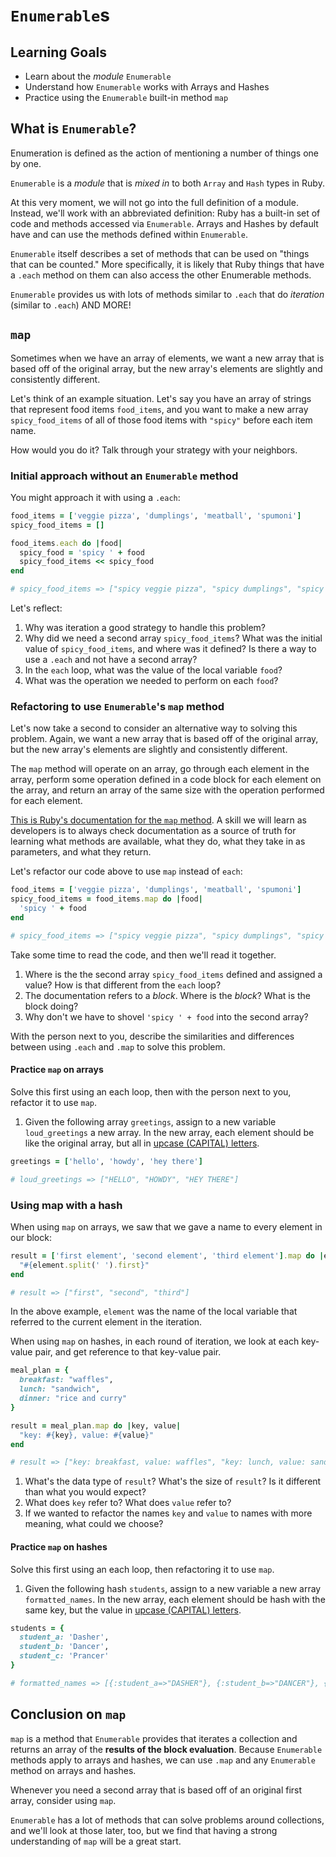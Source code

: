 # `Enumerable`s

## Learning Goals

- Learn about the _module_ `Enumerable`
- Understand how `Enumerable` works with Arrays and Hashes
- Practice using the `Enumerable` built-in method `map`

## What is `Enumerable`?

Enumeration is defined as the action of mentioning a number of things one by one.

`Enumerable` is a _module_ that is _mixed in_ to both `Array` and `Hash` types in Ruby.

At this very moment, we will not go into the full definition of a module. Instead, we'll work with an abbreviated definition: Ruby has a built-in set of code and methods accessed via `Enumerable`. Arrays and Hashes by default have and can use the methods defined within `Enumerable`.

`Enumerable` itself describes a set of methods that can be used on "things that can be counted." More specifically, it is likely that Ruby things that have a `.each` method on them can also access the other Enumerable methods.

`Enumerable` provides us with lots of methods similar to `.each` that do _iteration_ (similar to `.each`) AND MORE!

## `map`

Sometimes when we have an array of elements, we want a new array that is based off of the original array, but the new array's elements are slightly and consistently different.

Let's think of an example situation. Let's say you have an array of strings that represent food items `food_items`, and you want to make a new array `spicy_food_items` of all of those food items with `"spicy"` before each item name.

How would you do it? Talk through your strategy with your neighbors.

### Initial approach without an `Enumerable` method

You might approach it with using a `.each`:

```ruby
food_items = ['veggie pizza', 'dumplings', 'meatball', 'spumoni']
spicy_food_items = []

food_items.each do |food|
  spicy_food = 'spicy ' + food
  spicy_food_items << spicy_food
end

# spicy_food_items => ["spicy veggie pizza", "spicy dumplings", "spicy meatball", "spicy spumoni"]
```

Let's reflect:

1. Why was iteration a good strategy to handle this problem?
1. Why did we need a second array `spicy_food_items`? What was the initial value of `spicy_food_items`, and where was it defined? Is there a way to use a `.each` and not have a second array?
1. In the `each` loop, what was the value of the local variable `food`?
1. What was the operation we needed to perform on each `food`?

### Refactoring to use `Enumerable`'s `map` method

Let's now take a second to consider an alternative way to solving this problem. Again, we want a new array that is based off of the original array, but the new array's elements are slightly and consistently different.

The `map` method will operate on an array, go through each element in the array, perform some operation defined in a code block for each element on the array, and return an array of the same size with the operation performed for each element.

[This is Ruby's documentation for the `map` method](https://ruby-doc.org/core/Enumerable.html#method-i-map). A skill we will learn as developers is to always check documentation as a source of truth for learning what methods are available, what they do, what they take in as parameters, and what they return.

Let's refactor our code above to use `map` instead of `each`:

```ruby
food_items = ['veggie pizza', 'dumplings', 'meatball', 'spumoni']
spicy_food_items = food_items.map do |food|
  'spicy ' + food
end

# spicy_food_items => ["spicy veggie pizza", "spicy dumplings", "spicy meatball", "spicy spumoni"]
```

Take some time to read the code, and then we'll read it together.

1. Where is the the second array `spicy_food_items` defined and assigned a value? How is that different from the `each` loop?
1. The documentation refers to a _block_. Where is the _block_? What is the block doing?
1. Why don't we have to shovel `'spicy ' + food` into the second array?

With the person next to you, describe the similarities and differences between using `.each` and `.map` to solve this problem.

#### Practice `map` on arrays

Solve this first using an each loop, then with the person next to you, refactor it to use `map`.

1. Given the following array `greetings`, assign to a new variable `loud_greetings` a new array. In the new array, each element should be like the original array, but all in [upcase (CAPITAL) letters](https://ruby-doc.org/core-2.2.3/String.html#method-i-upcase).

```ruby
greetings = ['hello', 'howdy', 'hey there']

# loud_greetings => ["HELLO", "HOWDY", "HEY THERE"]
```

### Using map with a hash

When using `map` on arrays, we saw that we gave a name to every element in our block:

```ruby
result = ['first element', 'second element', 'third element'].map do |element|
  "#{element.split(' ').first}"
end

# result => ["first", "second", "third"]
```

In the above example, `element` was the name of the local variable that referred to the current element in the iteration.

When using `map` on hashes, in each round of iteration, we look at each key-value pair, and get reference to that key-value pair.

```ruby
meal_plan = {
  breakfast: "waffles",
  lunch: "sandwich",
  dinner: "rice and curry"
}

result = meal_plan.map do |key, value|
  "key: #{key}, value: #{value}"
end

# result => ["key: breakfast, value: waffles", "key: lunch, value: sandwich", "key: dinner, value: rice and curry"]
```

1. What's the data type of `result`? What's the size of `result`? Is it different than what you would expect?
1. What does `key` refer to? What does `value` refer to?
1. If we wanted to refactor the names `key` and `value` to names with more meaning, what could we choose?

#### Practice `map` on hashes

Solve this first using an each loop, then refactoring it to use `map`.

1. Given the following hash `students`, assign to a new variable a new array `formatted_names`. In the new array, each element should be hash with the same key, but the value in [upcase (CAPITAL) letters](https://ruby-doc.org/core/String.html#method-i-upcase).

```ruby
students = {
  student_a: 'Dasher',
  student_b: 'Dancer',
  student_c: 'Prancer'
}

# formatted_names => [{:student_a=>"DASHER"}, {:student_b=>"DANCER"}, {:student_c=>"PRANCER"}]
```

## Conclusion on `map`

`map` is a method that `Enumerable` provides that iterates a collection and returns an array of the __results of the block evaluation__. Because `Enumerable` methods apply to arrays and hashes, we can use `.map` and any `Enumerable` method on arrays and hashes.

Whenever you need a second array that is based off of an original first array, consider using `map`.

`Enumerable` has a lot of methods that can solve problems around collections, and we'll look at those later, too, but we find that having a strong understanding of `map` will be a great start.
